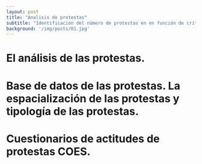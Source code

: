 ```yaml
---
layout: post
title: "Analisis de protestas"
subtitle: "Identificación del número de protestas en en función de criterios temporales y espaciales."
background: '/img/posts/01.jpg'
---
```


# El análisis de las protestas.

# Base de datos de las protestas. La espacialización de las protestas y tipología de las protestas.

# Cuestionarios de actitudes de protestas COES.




